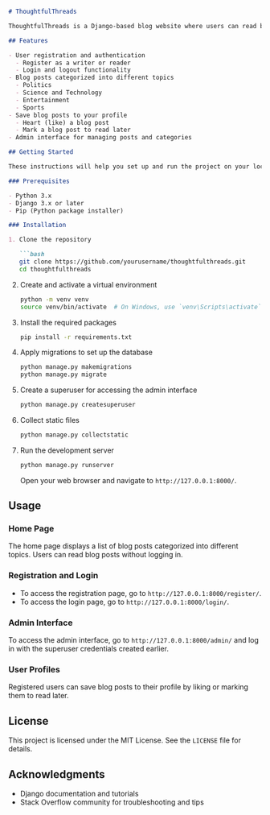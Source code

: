 
```markdown
# ThoughtfulThreads

ThoughtfulThreads is a Django-based blog website where users can read blog posts from various categories such as politics, science and technology, entertainment, and sports. Users can register as either writers or readers, login to save their favorite blogs to their profile, and access exclusive features.

## Features

- User registration and authentication
  - Register as a writer or reader
  - Login and logout functionality
- Blog posts categorized into different topics
  - Politics
  - Science and Technology
  - Entertainment
  - Sports
- Save blog posts to your profile
  - Heart (like) a blog post
  - Mark a blog post to read later
- Admin interface for managing posts and categories

## Getting Started

These instructions will help you set up and run the project on your local machine for development and testing purposes.

### Prerequisites

- Python 3.x
- Django 3.x or later
- Pip (Python package installer)

### Installation

1. Clone the repository

   ```bash
   git clone https://github.com/yourusername/thoughtfulthreads.git
   cd thoughtfulthreads
   ```

2. Create and activate a virtual environment

   ```bash
   python -m venv venv
   source venv/bin/activate  # On Windows, use `venv\Scripts\activate`
   ```

3. Install the required packages

   ```bash
   pip install -r requirements.txt
   ```

4. Apply migrations to set up the database

   ```bash
   python manage.py makemigrations
   python manage.py migrate
   ```

5. Create a superuser for accessing the admin interface

   ```bash
   python manage.py createsuperuser
   ```

6. Collect static files

   ```bash
   python manage.py collectstatic
   ```

7. Run the development server

   ```bash
   python manage.py runserver
   ```

   Open your web browser and navigate to `http://127.0.0.1:8000/`.

## Usage

### Home Page

The home page displays a list of blog posts categorized into different topics. Users can read blog posts without logging in.

### Registration and Login

- To access the registration page, go to `http://127.0.0.1:8000/register/`.
- To access the login page, go to `http://127.0.0.1:8000/login/`.

### Admin Interface

To access the admin interface, go to `http://127.0.0.1:8000/admin/` and log in with the superuser credentials created earlier.

### User Profiles

Registered users can save blog posts to their profile by liking or marking them to read later.


## License

This project is licensed under the MIT License. See the `LICENSE` file for details.

## Acknowledgments

- Django documentation and tutorials
- Stack Overflow community for troubleshooting and tips

